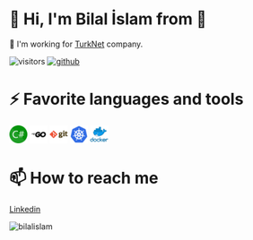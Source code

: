 # 👋  Hi, I'm Bilal İslam from :turkey:

<!--
**bilalislam/bilalislam** is a ✨ _special_ ✨ repository because its `README.md` (this file) appears on your GitHub profile.

Here are some ideas to get you started:

- 🔭 I’m currently working on ...
- 🌱 I’m currently learning ...
- 👯 I’m looking to collaborate on ...
- 🤔 I’m looking for help with ...
- 💬 Ask me about ...
- 📫 How to reach me: ...
- 😄 Pronouns: ...
- ⚡ Fun fact: ...
-->


👯 I'm working for [TurkNet](https://turk.net/) company.

![visitors](https://visitor-badge.glitch.me/badge?page_id=bilalislam.bilalislam)
[<img alt="github" src="https://img.shields.io/badge/github-bilalislam-8da0cb?style=for-the-badge&labelColor=555555&logo=github" height="20">](https://github.com/bilalislam)

# ⚡ Favorite languages and tools

<code><img height="32" src="https://raw.githubusercontent.com/github/explore/80688e429a7d4ef2fca1e82350fe8e3517d3494d/topics/csharp/csharp.png"></code>
<code><img height="32" src="https://raw.githubusercontent.com/github/explore/80688e429a7d4ef2fca1e82350fe8e3517d3494d/topics/go/go.png"></code>
<code><img height="32" src="https://raw.githubusercontent.com/github/explore/80688e429a7d4ef2fca1e82350fe8e3517d3494d/topics/git/git.png"></code>
<code><img height="32" src="https://raw.githubusercontent.com/github/explore/80688e429a7d4ef2fca1e82350fe8e3517d3494d/topics/kubernetes/kubernetes.png"></code>
<code><img height="32" src="https://raw.githubusercontent.com/github/explore/80688e429a7d4ef2fca1e82350fe8e3517d3494d/topics/docker/docker.png"></code>


# 📫 How to reach me

[Linkedin](https://www.linkedin.com/in/bilalislam/)

<p align="left">
  <!--<img src="https://github-readme-stats.vercel.app/api/top-langs/?username=bilalislam&layout=compact" alt="bilalislam" />&nbsp;-->
  <img src="https://github-readme-stats.vercel.app/api?username=bilalislam&show_icons=true&count_private=true&theme=algolia" alt="bilalislam" />
</p>

